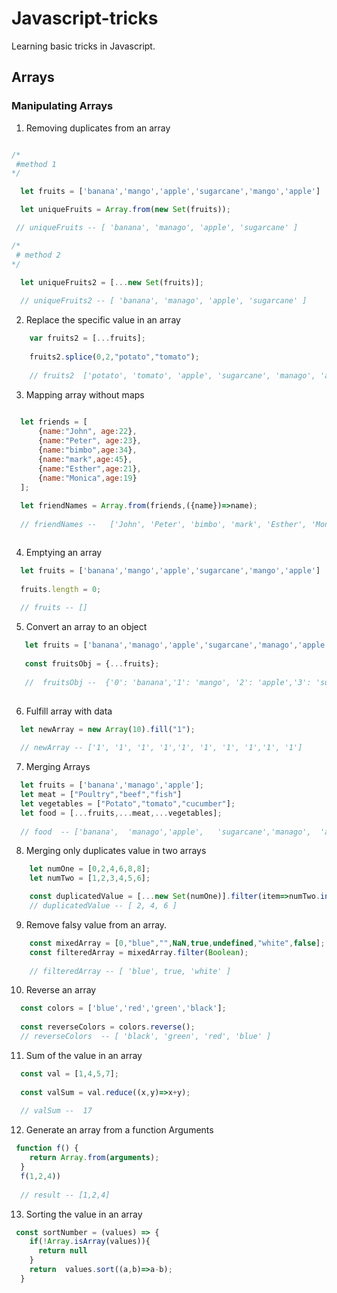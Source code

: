# Javascript-tricks

Learning basic tricks in Javascript.

## Arrays

### Manipulating Arrays

1.  Removing duplicates from an array

```Javascript

/*
 #method 1
*/

  let fruits = ['banana','mango','apple','sugarcane','mango','apple']

  let uniqueFruits = Array.from(new Set(fruits));

 // uniqueFruits -- [ 'banana', 'manago', 'apple', 'sugarcane' ]

/*
 # method 2
*/

  let uniqueFruits2 = [...new Set(fruits)];
  
  // uniqueFruits2 -- [ 'banana', 'manago', 'apple', 'sugarcane' ]

```


2. Replace the specific value in an array

```Javascript
    var fruits2 = [...fruits];
    
    fruits2.splice(0,2,"potato","tomato");
    
    // fruits2  ['potato', 'tomato', 'apple', 'sugarcane', 'manago', 'apple' ]

```

3.  Mapping array without maps

```JavaScript
  
  let friends = [
      {name:"John", age:22},
      {name:"Peter", age:23},
      {name:"bimbo",age:34},
      {name:"mark",age:45},
      {name:"Esther",age:21},
      {name:"Monica",age:19}
  ];
  
  let friendNames = Array.from(friends,({name})=>name);
  
  // friendNames --   ['John', 'Peter', 'bimbo', 'mark', 'Esther', 'Monica' ]



```

4. Emptying an array

```JavaScript
  let fruits = ['banana','mango','apple','sugarcane','mango','apple']
  
  fruits.length = 0;
  
  // fruits -- []
```

5. Convert an array to an object

``` JavaScript
   let fruits = ['banana','manago','apple','sugarcane','manago','apple']
   
   const fruitsObj = {...fruits};
   
   //  fruitsObj --  {'0': 'banana','1': 'mango', '2': 'apple','3': 'sugarcane','4': 'mango','5': 'apple'}
 
 ```
 
 6. Fulfill array with data

```JavaScript
  let newArray = new Array(10).fill("1");
  
  // newArray -- ['1', '1', '1', '1','1', '1', '1', '1','1', '1']

```

7. Merging Arrays

```JavaScript
  let fruits = ['banana','manago','apple'];
  let meat = ["Poultry","beef","fish"]
  let vegetables = ["Potato","tomato","cucumber"];
  let food = [...fruits,...meat,...vegetables];
  
  // food  -- ['banana',  'manago','apple',   'sugarcane','manago',  'apple','Poultry', 'beef','fish',    'Potato','tomato',  'cucumber']

```

8. Merging only duplicates value in two arrays

```JavaScript
    let numOne = [0,2,4,6,8,8];
    let numTwo = [1,2,3,4,5,6];

    const duplicatedValue = [...new Set(numOne)].filter(item=>numTwo.includes(item));
    // duplicatedValue -- [ 2, 4, 6 ]

```

9. Remove falsy value from an array.

```JavaScript
    const mixedArray = [0,"blue","",NaN,true,undefined,"white",false];
    const filteredArray = mixedArray.filter(Boolean);
    
    // filteredArray -- [ 'blue', true, 'white' ]

```

10. Reverse an array

```JavaScript
  const colors = ['blue','red','green','black'];
  
  const reverseColors = colors.reverse();
  // reverseColors  -- [ 'black', 'green', 'red', 'blue' ]

```

11. Sum of the value in an array

``` JavaScript
  const val = [1,4,5,7];
  
  const valSum = val.reduce((x,y)=>x+y);
  
  // valSum --  17
```

12. Generate an array from a function Arguments

``` JavaScript
 function f() {
    return Array.from(arguments);
  }
  f(1,2,4))
  
  // result -- [1,2,4]

```

13. Sorting the value in an array

``` JavaScript
 const sortNumber = (values) => {
    if(!Array.isArray(values)){
      return null
    }
    return  values.sort((a,b)=>a-b);
  }

```